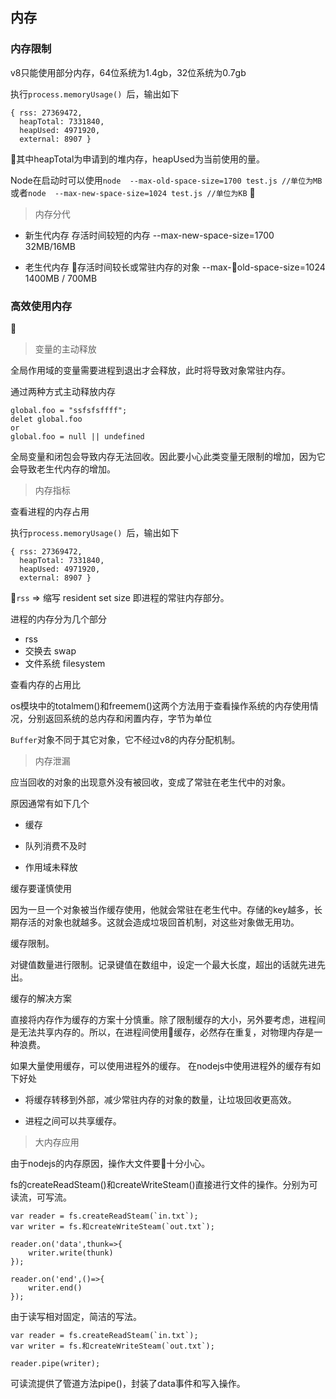 ## 内存 ##

### 内存限制 ###

v8只能使用部分内存，64位系统为1.4gb，32位系统为0.7gb

执行`process.memoryUsage()
`后，输出如下
```
{ rss: 27369472,
  heapTotal: 7331840,
  heapUsed: 4971920,
  external: 8907 }
```

其中heapTotal为申请到的堆内存，heapUsed为当前使用的量。

Node在启动时可以使用`node  --max-old-space-size=1700 test.js //单位为MB` 或者`node  --max-new-space-size=1024 test.js //单位为KB` 

> 内存分代

- 新生代内存 存活时间较短的内存   --max-new-space-size=1700 32MB/16MB

- 老生代内存 存活时间较长或常驻内存的对象  --max-old-space-size=1024 1400MB / 700MB

### 高效使用内存 ###

> 变量的主动释放

全局作用域的变量需要进程到退出才会释放，此时将导致对象常驻内存。

通过两种方式主动释放内存

```
global.foo = "ssfsfsffff";
delet global.foo
or
global.foo = null || undefined
```

全局变量和闭包会导致内存无法回收。因此要小心此类变量无限制的增加，因为它会导致老生代内存的增加。

> 内存指标

查看进程的内存占用

执行`process.memoryUsage()
`后，输出如下
```
{ rss: 27369472,
  heapTotal: 7331840,
  heapUsed: 4971920,
  external: 8907 }
```

`rss` => 缩写 resident set size 即进程的常驻内存部分。

进程的内存分为几个部分

- rss
- 交换去 swap
- 文件系统 filesystem


查看内存的占用比

os模块中的totalmem()和freemem()这两个方法用于查看操作系统的内存使用情况，分别返回系统的总内存和闲置内存，字节为单位

`Buffer`对象不同于其它对象，它不经过v8的内存分配机制。

> 内存泄漏

应当回收的对象的出现意外没有被回收，变成了常驻在老生代中的对象。

原因通常有如下几个

- 缓存

- 队列消费不及时

- 作用域未释放

缓存要谨慎使用

因为一旦一个对象被当作缓存使用，他就会常驻在老生代中。存储的key越多，长期存活的对象也就越多。这就会造成垃圾回首机制，对这些对象做无用功。

缓存限制。

对键值数量进行限制。记录键值在数组中，设定一个最大长度，超出的话就先进先出。

缓存的解决方案

直接将内存作为缓存的方案十分慎重。除了限制缓存的大小，另外要考虑，进程间是无法共享内存的。所以，在进程间使用缓存，必然存在重复，对物理内存是一种浪费。

如果大量使用缓存，可以使用进程外的缓存。
在nodejs中使用进程外的缓存有如下好处

- 将缓存转移到外部，减少常驻内存的对象的数量，让垃圾回收更高效。

- 进程之间可以共享缓存。


> 大内存应用

由于nodejs的内存原因，操作大文件要十分小心。

fs的createReadSteam()和createWriteSteam()直接进行文件的操作。分别为可读流，可写流。

```
var reader = fs.createReadSteam(`in.txt`);
var writer = fs.和createWriteSteam(`out.txt`);

reader.on('data',thunk=>{
    writer.write(thunk)
});

reader.on('end',()=>{
    writer.end()
});
```

由于读写相对固定，简洁的写法。

```
var reader = fs.createReadSteam(`in.txt`);
var writer = fs.和createWriteSteam(`out.txt`);

reader.pipe(writer);
```
可读流提供了管道方法pipe()，封装了data事件和写入操作。
